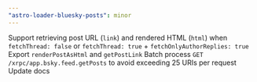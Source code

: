 ```yaml
---
"astro-loader-bluesky-posts": minor
---
```


Support retrieving post URL (`link`) and rendered HTML (`html`) when `fetchThread: false` or `fetchThread: true` + `fetchOnlyAuthorReplies: true`
Export `renderPostAsHtml` and `getPostLink`
Batch process `GET /xrpc/app.bsky.feed.getPosts` to avoid exceeding 25 URIs per request
Update docs
